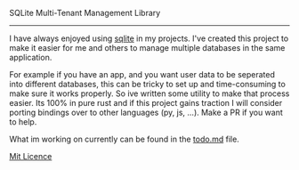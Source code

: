 SQLite Multi-Tenant Management Library

---

I have always enjoyed using [sqlite](https://www.sqlite.org/index.html) in my projects. I've created this project to make it easier for 
me and others to manage multiple databases in the same application. 

For example if you have an app, and you want user data to be seperated into different databases, this
can be tricky to set up and time-consuming to make sure it works properly. So ive written some utility to 
make that process easier. Its 100% in pure rust and if this project gains traction I will consider porting 
bindings over to other languages (py, js, ...). Make a PR if you want to help.

What im working on currently can be found in the [todo.md](./todo.md) file.

[Mit Licence](./License)